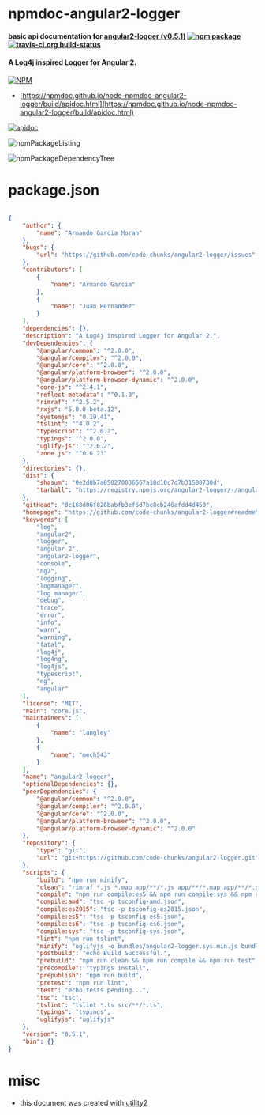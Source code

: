 # npmdoc-angular2-logger

#### basic api documentation for  [angular2-logger (v0.5.1)](https://github.com/code-chunks/angular2-logger#readme)  [![npm package](https://img.shields.io/npm/v/npmdoc-angular2-logger.svg?style=flat-square)](https://www.npmjs.org/package/npmdoc-angular2-logger) [![travis-ci.org build-status](https://api.travis-ci.org/npmdoc/node-npmdoc-angular2-logger.svg)](https://travis-ci.org/npmdoc/node-npmdoc-angular2-logger)

#### A Log4j inspired Logger for Angular 2.

[![NPM](https://nodei.co/npm/angular2-logger.png?downloads=true&downloadRank=true&stars=true)](https://www.npmjs.com/package/angular2-logger)

- [https://npmdoc.github.io/node-npmdoc-angular2-logger/build/apidoc.html](https://npmdoc.github.io/node-npmdoc-angular2-logger/build/apidoc.html)

[![apidoc](https://npmdoc.github.io/node-npmdoc-angular2-logger/build/screenCapture.buildCi.browser.%252Ftmp%252Fbuild%252Fapidoc.html.png)](https://npmdoc.github.io/node-npmdoc-angular2-logger/build/apidoc.html)

![npmPackageListing](https://npmdoc.github.io/node-npmdoc-angular2-logger/build/screenCapture.npmPackageListing.svg)

![npmPackageDependencyTree](https://npmdoc.github.io/node-npmdoc-angular2-logger/build/screenCapture.npmPackageDependencyTree.svg)



# package.json

```json

{
    "author": {
        "name": "Armando Garcia Moran"
    },
    "bugs": {
        "url": "https://github.com/code-chunks/angular2-logger/issues"
    },
    "contributors": [
        {
            "name": "Armando Garcia"
        },
        {
            "name": "Juan Hernandez"
        }
    ],
    "dependencies": {},
    "description": "A Log4j inspired Logger for Angular 2.",
    "devDependencies": {
        "@angular/common": "^2.0.0",
        "@angular/compiler": "^2.0.0",
        "@angular/core": "^2.0.0",
        "@angular/platform-browser": "^2.0.0",
        "@angular/platform-browser-dynamic": "^2.0.0",
        "core-js": "^2.4.1",
        "reflect-metadata": "^0.1.3",
        "rimraf": "^2.5.2",
        "rxjs": "5.0.0-beta.12",
        "systemjs": "0.19.41",
        "tslint": "^4.0.2",
        "typescript": "^2.0.2",
        "typings": "^2.0.0",
        "uglify-js": "^2.6.2",
        "zone.js": "^0.6.23"
    },
    "directories": {},
    "dist": {
        "shasum": "0e2d8b7a850270036667a18d10c7d7b31500730d",
        "tarball": "https://registry.npmjs.org/angular2-logger/-/angular2-logger-0.5.1.tgz"
    },
    "gitHead": "0c160d06f826babfb3ef6d7bc8cb246afdd4d450",
    "homepage": "https://github.com/code-chunks/angular2-logger#readme",
    "keywords": [
        "log",
        "angular2",
        "logger",
        "angular 2",
        "angular2-logger",
        "console",
        "ng2",
        "logging",
        "logmanager",
        "log manager",
        "debug",
        "trace",
        "error",
        "info",
        "warn",
        "warning",
        "fatal",
        "log4j",
        "log4ng",
        "log4js",
        "typescript",
        "ng",
        "angular"
    ],
    "license": "MIT",
    "main": "core.js",
    "maintainers": [
        {
            "name": "langley"
        },
        {
            "name": "mech543"
        }
    ],
    "name": "angular2-logger",
    "optionalDependencies": {},
    "peerDependencies": {
        "@angular/common": "^2.0.0",
        "@angular/compiler": "^2.0.0",
        "@angular/core": "^2.0.0",
        "@angular/platform-browser": "^2.0.0",
        "@angular/platform-browser-dynamic": "^2.0.0"
    },
    "repository": {
        "type": "git",
        "url": "git+https://github.com/code-chunks/angular2-logger.git"
    },
    "scripts": {
        "build": "npm run minify",
        "clean": "rimraf *.js *.map app/**/*.js app/**/*.map app/**/*.d.ts demos/*/app**/*.js demos/*/app/*.map demos/*/app/*.d.ts dist bundles",
        "compile": "npm run compile:es5 && npm run compile:sys && npm run compile:es6",
        "compile:amd": "tsc -p tsconfig-amd.json",
        "compile:es2015": "tsc -p tsconfig-es2015.json",
        "compile:es5": "tsc -p tsconfig-es5.json",
        "compile:es6": "tsc -p tsconfig-es6.json",
        "compile:sys": "tsc -p tsconfig-sys.json",
        "lint": "npm run tslint",
        "minify": "uglifyjs -o bundles/angular2-logger.sys.min.js bundles/angular2-logger.sys.js",
        "postbuild": "echo Build Successful.",
        "prebuild": "npm run clean && npm run compile && npm run test",
        "precompile": "typings install",
        "prepublish": "npm run build",
        "pretest": "npm run lint",
        "test": "echo tests pending...",
        "tsc": "tsc",
        "tslint": "tslint *.ts src/**/*.ts",
        "typings": "typings",
        "uglifyjs": "uglifyjs"
    },
    "version": "0.5.1",
    "bin": {}
}
```



# misc
- this document was created with [utility2](https://github.com/kaizhu256/node-utility2)
